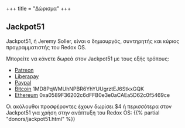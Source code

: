 +++
title = "Δώρισμα"
+++

## Jackpot51

Jackpot51, ή Jeremy Soller, είναι ο δημιουργός, συντηρητής και κύριος προγραμματιστής του Redox OS.

Μπορείτε να κάνετε δωρεά στον Jackpot51 με τους εξής τρόπους:

- [Patreon](https://www.patreon.com/redox_os)
- [Liberapay](https://liberapay.com/redox_os)
- [Paypal](https://www.paypal.me/redoxos)
- [Bitcoin](bitcoin:1MD8PqWMUhNPBR6YhYUUgrztEJ6StkxGQK) 1MD8PqWMUhNPBR6YhYUUgrztEJ6StkxGQK
- [Ethereum](ethereum:0xa0589F36202c6dFFB0e3e0aCAEa5D62c0f5469ce) 0xa0589F36202c6dFFB0e3e0aCAEa5D62c0f5469ce

Οι ακόλουθοι προσφέροντες έχουν δωρίσει $4 ή περισσότερα στον Jackpot51 για χρήση στην ανάπτυξη του Redox OS:
{{% partial "donors/jackpot51.html" %}}